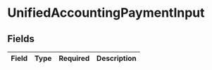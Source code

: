 # UnifiedAccountingPaymentInput


## Fields

| Field       | Type        | Required    | Description |
| ----------- | ----------- | ----------- | ----------- |